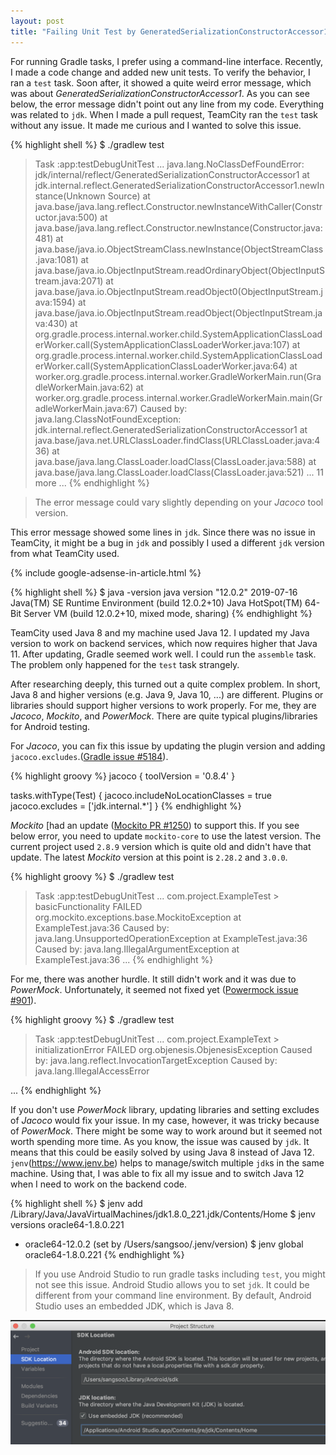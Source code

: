 ```yaml
---
layout: post
title: "Failing Unit Test by GeneratedSerializationConstructorAccessor1"
---
```


For running Gradle tasks, I prefer using a command-line interface. Recently, I made a code change and added new unit tests. To verify the behavior, I ran a `test` task. Soon after, it showed a quite weird error message, which was about _GeneratedSerializationConstructorAccessor1_. As you can see below, the error message didn't point out any line from my code. Everything was related to `jdk`. When I made a pull request, TeamCity ran the `test` task without any issue. It made me curious and I wanted to solve this issue.

{% highlight shell %}
$ ./gradlew test
> Task :app:testDebugUnitTest
...
java.lang.NoClassDefFoundError: jdk/internal/reflect/GeneratedSerializationConstructorAccessor1
        at jdk.internal.reflect.GeneratedSerializationConstructorAccessor1.newInstance(Unknown Source)
        at java.base/java.lang.reflect.Constructor.newInstanceWithCaller(Constructor.java:500)
        at java.base/java.lang.reflect.Constructor.newInstance(Constructor.java:481)
        at java.base/java.io.ObjectStreamClass.newInstance(ObjectStreamClass.java:1081)
        at java.base/java.io.ObjectInputStream.readOrdinaryObject(ObjectInputStream.java:2071)
        at java.base/java.io.ObjectInputStream.readObject0(ObjectInputStream.java:1594)
        at java.base/java.io.ObjectInputStream.readObject(ObjectInputStream.java:430)
        at org.gradle.process.internal.worker.child.SystemApplicationClassLoaderWorker.call(SystemApplicationClassLoaderWorker.java:107)
        at org.gradle.process.internal.worker.child.SystemApplicationClassLoaderWorker.call(SystemApplicationClassLoaderWorker.java:64)
        at worker.org.gradle.process.internal.worker.GradleWorkerMain.run(GradleWorkerMain.java:62)
        at worker.org.gradle.process.internal.worker.GradleWorkerMain.main(GradleWorkerMain.java:67)
Caused by: java.lang.ClassNotFoundException: jdk.internal.reflect.GeneratedSerializationConstructorAccessor1
        at java.base/java.net.URLClassLoader.findClass(URLClassLoader.java:436)
        at java.base/java.lang.ClassLoader.loadClass(ClassLoader.java:588)
        at java.base/java.lang.ClassLoader.loadClass(ClassLoader.java:521)
        ... 11 more
...
{% endhighlight %}

> The error message could vary slightly depending on your _Jacoco_ tool version.

This error message showed some lines in `jdk`. Since there was no issue in TeamCity, it might be a bug in `jdk` and possibly I used a different `jdk` version from what TeamCity used.

{% include google-adsense-in-article.html %}

{% highlight shell %}
$ java -version
java version "12.0.2" 2019-07-16
Java(TM) SE Runtime Environment (build 12.0.2+10)
Java HotSpot(TM) 64-Bit Server VM (build 12.0.2+10, mixed mode, sharing)
{% endhighlight %}

TeamCity used Java 8 and my machine used Java 12. I updated my Java version to work on backend services, which now requires higher that Java 11. After updating, Gradle seemed work well. I could run the `assemble` task. The problem only happened for the `test` task strangely.

After researching deeply, this turned out a quite complex problem. In short, Java 8 and higher versions (e.g. Java 9, Java 10, ...) are different. Plugins or libraries should support higher versions to work properly. For me, they are _Jacoco_, _Mockito_, and _PowerMock_. There are quite typical plugins/libraries for Android testing.

For _Jacoco_, you can fix this issue by updating the plugin version and adding `jacoco.excludes`.([Gradle issue #5184](https://github.com/gradle/gradle/issues/5184)).

{% highlight groovy %}
jacoco {
    toolVersion = '0.8.4'
}

tasks.withType(Test) {
    jacoco.includeNoLocationClasses = true
    jacoco.excludes = ['jdk.internal.*']
}
{% endhighlight %}

_Mockito_ [had an update ([Mockito PR #1250](https://github.com/mockito/mockito/pull/1250)) to support this. If you see below error, you need to update `mockito-core` to use the latest version. The current project used `2.8.9` version which is quite old and didn't have that update. The latest _Mockito_ version at this point is `2.28.2` and `3.0.0`.

{% highlight groovy %}
$ ./gradlew test
> Task :app:testDebugUnitTest
...
com.project.ExampleTest > basicFunctionality FAILED
    org.mockito.exceptions.base.MockitoException at ExampleTest.java:36
        Caused by: java.lang.UnsupportedOperationException at ExampleTest.java:36
            Caused by: java.lang.IllegalArgumentException at ExampleTest.java:36
...
{% endhighlight %}

For me, there was another hurdle. It still didn't work and it was due to _PowerMock_. Unfortunately, it seemed not fixed yet ([Powermock issue #901](https://github.com/powermock/powermock/issues/901)).

{% highlight groovy %}
$ ./gradlew test
> Task :app:testDebugUnitTest
...
com.project.ExampleText > initializationError FAILED
    org.objenesis.ObjenesisException
        Caused by: java.lang.reflect.InvocationTargetException
            Caused by: java.lang.IllegalAccessError

...
{% endhighlight %}

If you don't use _PowerMock_ library, updating libraries and setting excludes of _Jacoco_ would fix your issue. In my case, however, it was tricky because of _PowerMock_. There might be some way to work around but it seemed not worth spending more time. As you know, the issue was caused by `jdk`. It means that this could be easily solved by using Java 8 instead of Java 12. `jenv`(https://www.jenv.be) helps to manage/switch multiple `jdk`s in the same machine. Using that, I was able to fix all my issue and to switch Java 12 when I need to work on the backend code.

{% highlight shell %}
$ jenv add /Library/Java/JavaVirtualMachines/jdk1.8.0_221.jdk/Contents/Home
$ jenv versions
  oracle64-1.8.0.221
* oracle64-12.0.2 (set by /Users/sangsoo/.jenv/version)
$ jenv global oracle64-1.8.0.221
{% endhighlight %}

> If you use Android Studio to run gradle tasks including `test`, you might not see this issue. Android Studio allows you to set `jdk`. It could be different from your command line environment. By default, Android Studio uses an embedded JDK, which is Java 8.

![Android Studio Embedded JDK](/images/2019/08-15/android-studio-embedded-jdk.png)
